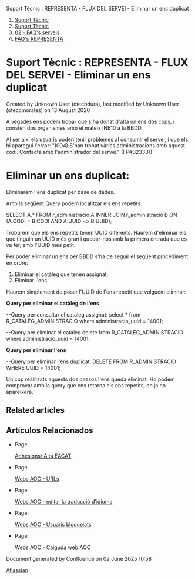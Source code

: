 Suport Tècnic : REPRESENTA - FLUX DEL SERVEI - Eliminar un ens duplicat  

1.  [Suport Tècnic](index.html)
2.  [Suport Tècnic](13893782.html)
3.  [02 - FAQ's serveis](26313393.html)
4.  [FAQ's REPRESENTA](28705611.html)

Suport Tècnic : REPRESENTA - FLUX DEL SERVEI - Eliminar un ens duplicat
=======================================================================

Created by Unknown User (otecbdura), last modified by Unknown User (oteccmorales) on 13 August 2020

  

A vegades ens podem trobar que s'ha donat d'alta un ens dos cops, i consten dos organismes amb el mateix INE10 a la BBDD.

Al ser així els usuaris poden tenir problemes al consumir el servei, i que els hi aparegui l'error: "(004) S'han trobat vàries administracions amb aquest codi. Contacta amb l'administrador del servei." (FP#323331)

  

Eliminar un ens duplicat:
=========================

Eliminarem l'ens duplicat per base de dades.

Amb la següent Query podem localitzar els ens repetits:

  

SELECT A.\*
FROM r\_administracio A 
INNER JOIN r\_administracio B ON (A.CODI = B.CODI AND A.UUID <> B.UUID);

  

Trobarem que els ens repetits tenen UUID diferents. Haurem d'eliminar els que tinguin un UUID més gran i quedar-nos amb la primera entrada que es va fer, amb l'UUID més petit.

  

Per poder eliminar un ens per BBDD s'ha de seguir el següent procediment en ordre: 

1.  Eliminar el catàleg que tenen assignat:
2.  Eliminar l'ens

Haurem simplement de posar l'UUID de l'ens repetit que volguem elimnar:

**Query per eliminar el catàleg de l'ens**

\--Query per consultar el cataleg assignat:
select \* from R\_CATALEG\_ADMINISTRACIO where administracio\_uuid = 14001; 

--Query per eliminar el cataleg
delete from R\_CATALEG\_ADMINISTRACIO where administracio\_uuid = 14001; 

**Query per eliminar l'ens**

\--Query per eliminar l'ens duplicat:
DELETE FROM R\_ADMINISTRACIO WHERE UUID = 14001;

  

Un cop realitzats aquests dos passos l'ens queda eliminat. Ho podem comprovar amb la query que ens retorna els ens repetits, on ja no apareixerà.

Related articles
----------------

  

  

Artículos Relacionados
----------------------

*   Page:
    
    [Adhesions/ Alta EACAT](/pages/viewpage.action?pageId=26313473)
    
*   Page:
    
    [Webs AOC - URLs](/display/SII/Webs+AOC+-+URLs)
    
*   Page:
    
    [Webs AOC - editar la traducció d'idioma](/pages/viewpage.action?pageId=118555158)
    
*   Page:
    
    [Webs AOC - Usuaris bloquejats](/display/SII/Webs+AOC+-+Usuaris+bloquejats)
    
*   Page:
    
    [Webs AOC - Caiguda web AOC](/display/SII/Webs+AOC+-+Caiguda+web+AOC)
    

  

  

  

Document generated by Confluence on 02 June 2025 10:58

[Atlassian](http://www.atlassian.com/)